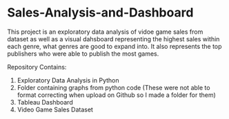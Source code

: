 # Sales-Analysis-and-Dashboard

This project is an exploratory data analysis of vidoe game sales from dataset as well as a visual dahsboard representing the highest sales within each genre, what genres are good to expand into. It also represents the top publishers who were able to publish the most games.

Repository Contains:
1. Exploratory Data Analysis in Python
2. Folder containing graphs from python code (These were not able to format correcting when upload on Github so I made a folder for them)
3. Tableau Dashboard
4. Video Game Sales Dataset



